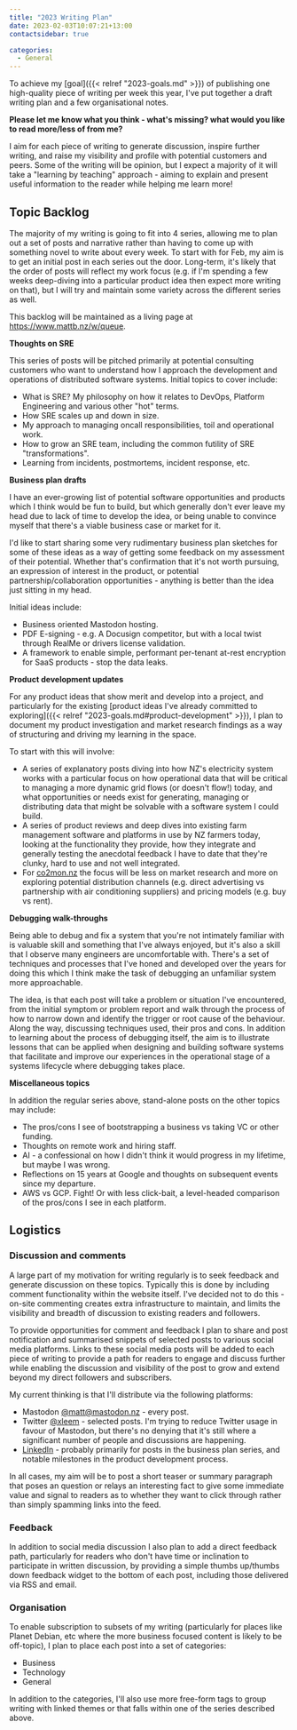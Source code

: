 ```yaml
---
title: "2023 Writing Plan"
date: 2023-02-03T10:07:21+13:00
contactsidebar: true

categories:
  - General
---
```


To achieve my [goal]({{< relref "2023-goals.md" >}}) of publishing one high-quality piece of writing per week this year, I've put together a draft writing plan and a few organisational notes.

**Please let me know what you think - what's missing? what would you like to read more/less of from me?**

I aim for each piece of writing to generate discussion, inspire further writing, and raise my visibility and profile with potential customers and peers. Some of the writing will be opinion, but I expect a majority of it will take a "learning by teaching" approach - aiming to explain and present useful information to the reader while helping me learn more!

## Topic Backlog

The majority of my writing is going to fit into 4 series, allowing me to plan out a set of posts and narrative rather than having to come up with something novel to write about every week. To start with for Feb, my aim is to get an initial post in each series out the door. Long-term, it's likely that the order of posts will reflect my work focus (e.g. if I'm spending a few weeks deep-diving into a particular product idea then expect more writing on that), but I will try and maintain some variety across the different series as well.

This backlog will be maintained as a living page at https://www.mattb.nz/w/queue.


**Thoughts on SRE**

This series of posts will be pitched primarily at potential consulting customers who want to understand how I approach the development and operations of distributed software systems. Initial topics to cover include:

 * What is SRE? My philosophy on how it relates to DevOps, Platform Engineering and various other "hot" terms.
 * How SRE scales up and down in size.
 * My approach to managing oncall responsibilities, toil and operational work.
 * How to grow an SRE team, including the common futility of SRE "transformations".
 * Learning from incidents, postmortems, incident response, etc.

**Business plan drafts**

I have an ever-growing list of potential software opportunities and products which I think would be fun to build, but which generally don't ever leave my head due to lack of time to develop the idea, or being unable to convince myself that there's a viable business case or market for it.

I'd like to start sharing some very rudimentary business plan sketches for some of these ideas as a way of getting some feedback on my assessment of their potential. Whether that's confirmation that it's not worth pursuing, an expression of interest in the product, or potential partnership/collaboration opportunities - anything is better than the idea just sitting in my head.

Initial ideas include:
 * Business oriented Mastodon hosting.
 * PDF E-signing - e.g. A Docusign competitor, but with a local twist through RealMe or drivers license validation.
 * A framework to enable simple, performant per-tenant at-rest encryption for SaaS products - stop the data leaks.

**Product development updates**

For any product ideas that show merit and develop into a project, and particularly for the existing [product ideas I've already committed to exploring]({{< relref "2023-goals.md#product-development" >}}), I plan to document my product investigation and market research findings as a way of structuring and driving my learning in the space.

To start with this will involve:
  * A series of explanatory posts diving into how NZ's electricity system works with a particular focus on how operational data that will be critical to managing a more dynamic grid flows (or doesn't flow!) today, and what opportunities or needs exist for generating, managing or distributing data that might be solvable with a software system I could build.
  * A series of product reviews and deep dives into existing farm management software and platforms in use by NZ farmers today, looking at the functionality they provide, how they integrate and generally testing the anecdotal feedback I have to date that they're clunky, hard to use and not well integrated.
  * For [co2mon.nz](https://co2mon.nz/) the focus will be less on market research and more on exploring potential distribution channels (e.g. direct advertising vs partnership with air conditioning suppliers) and pricing models (e.g. buy vs rent).

**Debugging walk-throughs**

Being able to debug and fix a system that you're not intimately familiar with is valuable skill and something that I've always enjoyed, but it's also a skill that I observe many engineers are uncomfortable with. There's a set of techniques and processes that I've honed and developed over the years for doing this which I think make the task of debugging an unfamiliar system more approachable.

The idea, is that each post will take a problem or situation I've encountered, from the initial symptom or problem report and walk through the process of how to narrow down and identify the trigger or root cause of the behaviour. Along the way, discussing techniques used, their pros and cons. In addition to learning about the process of debugging itself, the aim is to illustrate lessons that can be applied when designing and building software systems that facilitate and improve our experiences in the operational stage of a systems lifecycle where debugging takes place.

**Miscellaneous topics**

In addition the regular series above, stand-alone posts on the other topics may include:

  * The pros/cons I see of bootstrapping a business vs taking VC or other funding.
  * Thoughts on remote work and hiring staff.
  * AI - a confessional on how I didn't think it would progress in my lifetime, but maybe I was wrong.
  * Reflections on 15 years at Google and thoughts on subsequent events since my departure.
  * AWS vs GCP. Fight! Or with less click-bait, a level-headed comparison of the pros/cons I see in each platform.


## Logistics

### Discussion and comments

A large part of my motivation for writing regularly is to seek feedback and generate discussion on these topics. Typically this is done by including comment functionality within the website itself. I've decided not to do this - on-site commenting creates extra infrastructure to maintain, and limits the visibility and breadth of discussion to existing readers and followers.

To provide opportunities for comment and feedback I plan to share and post notification and summarised snippets of selected posts to various social media platforms. Links to these social media posts will be added to each piece of writing to provide a path for readers to engage and discuss further while enabling the discussion and visibility of the post to grow and extend beyond my direct followers and subscribers.

My current thinking is that I'll distribute via the following platforms:

 * Mastodon [@matt@mastodon.nz](https://mastodon.nz/@mattb) - every post.
 * Twitter [@xleem](https://www.twitter.com/xleem) - selected posts. I'm trying to reduce Twitter usage in favour of Mastodon, but there's no denying that it's still where a significant number of people and discussions are happening.
 * [LinkedIn](https://www.linkedin.com/in/mattbrown/) - probably primarily for posts in the business plan series, and notable milestones in the product development process.

In all cases, my aim will be to post a short teaser or summary paragraph that poses an question or relays an interesting fact to give some immediate value and signal to readers as to whether they want to click through rather than simply spamming links into the feed.

### Feedback

In addition to social media discussion I also plan to add a direct feedback path, particularly for readers who don't have time or inclination to participate in written discussion, by providing a simple thumbs up/thumbs down feedback widget to the bottom of each post, including those delivered via RSS and email.

### Organisation

To enable subscription to subsets of my writing (particularly for places like Planet Debian, etc where the more business focused content is likely to be off-topic), I plan to place each post into a set of categories:

* Business
* Technology
* General

In addition to the categories, I'll also use more free-form tags to group writing with linked themes or that falls within one of the series described above.
